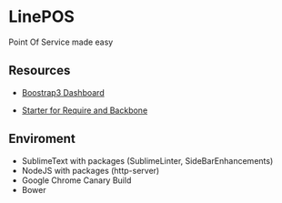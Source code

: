 LinePOS
=======

Point Of Service made easy


Resources
---------

* [Boostrap3 Dashboard](http://bootply.com/61582)

* [Starter for Require and Backbone](https://github.com/NETTUTS/RequireJS-and-Backbone-Starter)

Enviroment
----------

- SublimeText with packages (SublimeLinter, SideBarEnhancements)
- NodeJS with packages (http-server)
- Google Chrome Canary Build
- Bower